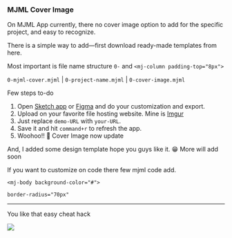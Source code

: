 ### MJML Cover Image

On MJML App currently, there no cover image option to add for the specific project, and easy to recognize.

There is a simple way to add—first download ready-made templates from here.

Most important is file name structure `0-` and `<mj-column padding-top="8px">`

`0-mjml-cover.mjml` | `0-project-name.mjml` | `0-cover-image.mjml`

Few steps to-do

1. Open [Sketch app](https://www.sketch.com/) or [Figma](https://www.figma.com/) and do your customization and export.
2. Upload on your favorite file hosting website. Mine is [Imgur](http://imgur.com/)
3. Just replace `demo-URL` with `your-URL`.
4. Save it and hit `command+r` to refresh the app.
5. Woohoo!! 🎉 Cover Image now update

And, I added some design template hope you guys like it. 😁 More will add soon

If you want to customize on code there few mjml code add.

`<mj-body background-color="#">`

`border-radius="70px"`

---

You like that easy cheat hack

<a href="https://www.buymeacoffee.com/prashantdwivedi"><img src="https://img.buymeacoffee.com/button-api/?text=Buy me a tea&emoji=☕&slug=prashantdwivedi&button_colour=5F7FFF&font_colour=ffffff&font_family=Poppins&outline_colour=000000&coffee_colour=FFDD00"></a>
